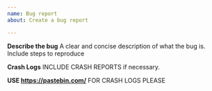 ```yaml
---
name: Bug report
about: Create a bug report

---
```


**Describe the bug**
A clear and concise description of what the bug is. Include steps to reproduce

**Crash Logs**
INCLUDE CRASH REPORTS if necessary.

**USE https://pastebin.com/** FOR CRASH LOGS PLEASE

